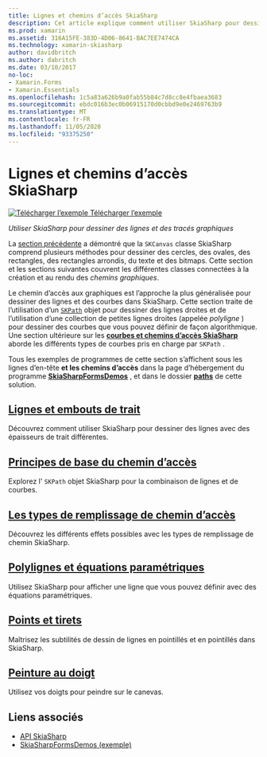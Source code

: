 ```yaml
---
title: Lignes et chemins d’accès SkiaSharp
description: Cet article explique comment utiliser SkiaSharp pour dessiner des lignes et des chemins d’accès graphiques dans des Xamarin.Forms applications, et illustre cela avec un exemple de code.
ms.prod: xamarin
ms.assetid: 316A15FE-383D-4D06-8641-BAC7EE7474CA
ms.technology: xamarin-skiasharp
author: davidbritch
ms.author: dabritch
ms.date: 03/10/2017
no-loc:
- Xamarin.Forms
- Xamarin.Essentials
ms.openlocfilehash: 1c5a83a626b9a0fab55b84c7d8cc8e4fbaea3683
ms.sourcegitcommit: ebdc016b3ec0b06915170d0cbbd9e0e2469763b9
ms.translationtype: MT
ms.contentlocale: fr-FR
ms.lasthandoff: 11/05/2020
ms.locfileid: "93375250"
---
```

# <a name="skiasharp-lines-and-paths"></a>Lignes et chemins d’accès SkiaSharp

[![Télécharger l’exemple](~/media/shared/download.png) Télécharger l’exemple](/samples/xamarin/xamarin-forms-samples/skiasharpforms-demos)

_Utiliser SkiaSharp pour dessiner des lignes et des tracés graphiques_

La [section précédente](~/xamarin-forms/user-interface/graphics/skiasharp/basics/index.md) a démontré que la `SKCanvas` classe SkiaSharp comprend plusieurs méthodes pour dessiner des cercles, des ovales, des rectangles, des rectangles arrondis, du texte et des bitmaps. Cette section et les sections suivantes couvrent les différentes classes connectées à la création et au rendu des *chemins graphiques*.

Le chemin d’accès aux graphiques est l’approche la plus généralisée pour dessiner des lignes et des courbes dans SkiaSharp. Cette section traite de l’utilisation d’un [`SKPath`](xref:SkiaSharp.SKPath) objet pour dessiner des lignes droites et de l’utilisation d’une collection de petites lignes droites (appelée *polyligne* ) pour dessiner des courbes que vous pouvez définir de façon algorithmique. Une section ultérieure sur les [**courbes et chemins d’accès SkiaSharp**](../curves/index.md) aborde les différents types de courbes pris en charge par `SKPath` .

Tous les exemples de programmes de cette section s’affichent sous les lignes d’en-tête **et les chemins d’accès** dans la page d’hébergement du programme [**SkiaSharpFormsDemos**](/samples/xamarin/xamarin-forms-samples/skiasharpforms-demos) , et dans le dossier [**paths**](https://github.com/xamarin/xamarin-forms-samples/tree/master/SkiaSharpForms/Demos/Demos/SkiaSharpFormsDemos/Paths) de cette solution.

## <a name="lines-and-stroke-caps"></a>[Lignes et embouts de trait](lines.md)

Découvrez comment utiliser SkiaSharp pour dessiner des lignes avec des épaisseurs de trait différentes.

## <a name="path-basics"></a>[Principes de base du chemin d’accès](paths.md)

Explorez l' `SKPath` objet SkiaSharp pour la combinaison de lignes et de courbes.

## <a name="the-path-fill-types"></a>[Les types de remplissage de chemin d’accès](fill-types.md)

Découvrez les différents effets possibles avec les types de remplissage de chemin SkiaSharp.

## <a name="polylines-and-parametric-equations"></a>[Polylignes et équations paramétriques](polylines.md)

Utilisez SkiaSharp pour afficher une ligne que vous pouvez définir avec des équations paramétriques.

## <a name="dots-and-dashes"></a>[Points et tirets](dots.md)

Maîtrisez les subtilités de dessin de lignes en pointillés et en pointillés dans SkiaSharp.

## <a name="finger-painting"></a>[Peinture au doigt](finger-paint.md)

Utilisez vos doigts pour peindre sur le canevas.

## <a name="related-links"></a>Liens associés

- [API SkiaSharp](/dotnet/api/skiasharp)
- [SkiaSharpFormsDemos (exemple)](/samples/xamarin/xamarin-forms-samples/skiasharpforms-demos)